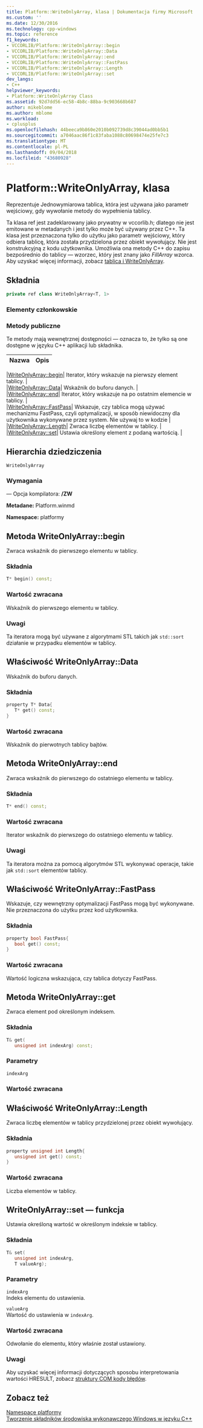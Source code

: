 ```yaml
---
title: Platform::WriteOnlyArray, klasa | Dokumentacja firmy Microsoft
ms.custom: ''
ms.date: 12/30/2016
ms.technology: cpp-windows
ms.topic: reference
f1_keywords:
- VCCORLIB/Platform::WriteOnlyArray::begin
- VCCORLIB/Platform::WriteOnlyArray::Data
- VCCORLIB/Platform::WriteOnlyArray::end
- VCCORLIB/Platform::WriteOnlyArray::FastPass
- VCCORLIB/Platform::WriteOnlyArray::Length
- VCCORLIB/Platform::WriteOnlyArray::set
dev_langs:
- C++
helpviewer_keywords:
- Platform::WriteOnlyArray Class
ms.assetid: 92d7dd56-ec58-4b8c-88ba-9c903668b687
author: mikeblome
ms.author: mblome
ms.workload:
- cplusplus
ms.openlocfilehash: 44beeca9b860e2010b092739d8c39044ad0bb5b1
ms.sourcegitcommit: a7046aac86f1c83faba1088c80698474e25fe7c3
ms.translationtype: MT
ms.contentlocale: pl-PL
ms.lasthandoff: 09/04/2018
ms.locfileid: "43680928"
---
```

# <a name="platformwriteonlyarray-class"></a>Platform::WriteOnlyArray, klasa
Reprezentuje Jednowymiarowa tablica, która jest używana jako parametr wejściowy, gdy wywołanie metody do wypełnienia tablicy.  
  
 Ta klasa ref jest zadeklarowany jako prywatny w vccorlib.h; dlatego nie jest emitowane w metadanych i jest tylko może być używany przez C++. Ta klasa jest przeznaczona tylko do użytku jako parametr wejściowy, który odbiera tablicę, która została przydzielona przez obiekt wywołujący. Nie jest konstrukcyjną z kodu użytkownika. Umożliwia ona metody C++ do zapisu bezpośrednio do tablicy — wzorzec, który jest znany jako *FillArray* wzorca. Aby uzyskać więcej informacji, zobacz [tablica i WriteOnlyArray](../cppcx/array-and-writeonlyarray-c-cx.md).  
  
## <a name="syntax"></a>Składnia  
  
```cpp  
private ref class WriteOnlyArray<T, 1>  
```  
  
### <a name="members"></a>Elementy członkowskie  
  
### <a name="public-methods"></a>Metody publiczne  
 Te metody mają wewnętrznej dostępności — oznacza to, że tylko są one dostępne w języku C++ aplikacji lub składnika.  
  
|Nazwa|Opis|  
|----------|-----------------|  

|[WriteOnlyArray::begin](#begin)| Iterator, który wskazuje na pierwszy element tablicy. |  
|[WriteOnlyArray::Data](#data)| Wskaźnik do buforu danych. |  
|[WriteOnlyArray::end](#end)| Iterator, który wskazuje na po ostatnim elemencie w tablicy. |  
|[WriteOnlyArray::FastPass](#fastpass)| Wskazuje, czy tablica mogą używać mechanizmu FastPass, czyli optymalizacji, w sposób niewidoczny dla użytkownika wykonywane przez system. Nie używaj to w kodzie |  
|[WriteOnlyArray::Length](#length)| Zwraca liczbę elementów w tablicy. |  
|[WriteOnlyArray::set](#set)| Ustawia określony element z podaną wartością. |  

  
## <a name="inheritance-hierarchy"></a>Hierarchia dziedziczenia  
 `WriteOnlyArray`  
  
### <a name="requirements"></a>Wymagania  
 — Opcja kompilatora: **/ZW**  
  
 **Metadane:** Platform.winmd  
  
 **Namespace:** platformy  

## <a name="begin"></a>  Metoda WriteOnlyArray::begin
Zwraca wskaźnik do pierwszego elementu w tablicy.  
  
### <a name="syntax"></a>Składnia  
  
```cpp  
T* begin() const;  
```  
  
### <a name="return-value"></a>Wartość zwracana  
 Wskaźnik do pierwszego elementu w tablicy.  
  
### <a name="remarks"></a>Uwagi  
 Ta iteratora mogą być używane z algorytmami STL takich jak `std::sort` działanie w przypadku elementów w tablicy.  
  


## <a name="data"></a>  Właściwość WriteOnlyArray::Data
Wskaźnik do buforu danych.  
  
### <a name="syntax"></a>Składnia  
  
```cpp  
property T* Data{  
   T* get() const;  
}  
```  
  
### <a name="return-value"></a>Wartość zwracana  
 Wskaźnik do pierwotnych tablicy bajtów.  
  


## <a name="end"></a>  Metoda WriteOnlyArray::end
Zwraca wskaźnik do pierwszego do ostatniego elementu w tablicy.  
  
### <a name="syntax"></a>Składnia  
  
```cpp  
T* end() const;  
```  
  
### <a name="return-value"></a>Wartość zwracana  
 Iterator wskaźnik do pierwszego do ostatniego elementu w tablicy.  
  
### <a name="remarks"></a>Uwagi  
 Ta iteratora można za pomocą algorytmów STL wykonywać operacje, takie jak `std::sort` elementów tablicy.  
  


## <a name="fastpass"></a>  Właściwość WriteOnlyArray::FastPass
Wskazuje, czy wewnętrzny optymalizacji FastPass mogą być wykonywane. Nie przeznaczona do użytku przez kod użytkownika.  
  
### <a name="syntax"></a>Składnia  
  
```cpp  
property bool FastPass{  
   bool get() const;  
}  
```  
  
### <a name="return-value"></a>Wartość zwracana  
 Wartość logiczna wskazująca, czy tablica dotyczy FastPass.  
  


## <a name="get"></a>  Metoda WriteOnlyArray::get
Zwraca element pod określonym indeksem.  
  
### <a name="syntax"></a>Składnia  
  
```cpp  
T& get(  
   unsigned int indexArg) const;  
```  
  
### <a name="parameters"></a>Parametry  
 `indexArg`  
  
### <a name="return-value"></a>Wartość zwracana  
  


## <a name="length"></a>  Właściwość WriteOnlyArray::Length
Zwraca liczbę elementów w tablicy przydzielonej przez obiekt wywołujący.  
  
### <a name="syntax"></a>Składnia  
  
```cpp  
property unsigned int Length{  
   unsigned int get() const;  
}  
```  
  
### <a name="return-value"></a>Wartość zwracana  
 Liczba elementów w tablicy.  
  


## <a name="set"></a>  WriteOnlyArray::set — funkcja
Ustawia określoną wartość w określonym indeksie w tablicy.  
  
### <a name="syntax"></a>Składnia  
  
```cpp  
T& set(  
   unsigned int indexArg,  
   T valueArg);  
```  
  
### <a name="parameters"></a>Parametry  
 `indexArg`  
 Indeks elementu do ustawienia.  
  
 `valueArg`  
 Wartość do ustawienia w `indexArg`.  
  
### <a name="return-value"></a>Wartość zwracana  
 Odwołanie do elementu, który właśnie został ustawiony.  
  

  
### <a name="remarks"></a>Uwagi  
 Aby uzyskać więcej informacji dotyczących sposobu interpretowania wartości HRESULT, zobacz [struktury COM kody błędów](/windows/desktop/com/structure-of-com-error-codes).  
  
  
## <a name="see-also"></a>Zobacz też  
 [Namespace platformy](platform-namespace-c-cx.md)   
 [Tworzenie składników środowiska wykonawczego Windows w języku C++](/windows/uwp/winrt-components/creating-windows-runtime-components-in-cpp)